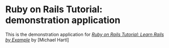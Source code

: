 # Ruby on Rails Tutorial: demonstration application

This is the demonstration application for [*Ruby on Rails Tutorial: Learn Rails by Example*](http://railstutorial.org) by [Michael Hartl]